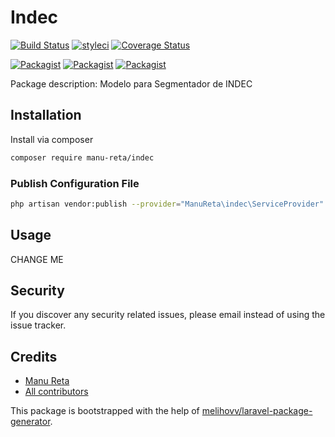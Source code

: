 # Indec

[![Build Status](https://travis-ci.org/manu-reta/indec.svg?branch=master)](https://travis-ci.org/manu-reta/indec)
[![styleci](https://styleci.io/repos/214278206/shield)](https://styleci.io/repos/214278206)
[![Coverage Status](https://coveralls.io/repos/github/manu-reta/indec/badge.svg?branch=master)](https://coveralls.io/github/manu-reta/indec?branch=master)

[![Packagist](https://img.shields.io/packagist/v/manu-reta/indec.svg)](https://packagist.org/packages/manu-reta/indec)
[![Packagist](https://poser.pugx.org/manu-reta/indec/d/total.svg)](https://packagist.org/packages/manu-reta/indec)
[![Packagist](https://img.shields.io/packagist/l/manu-reta/indec.svg)](https://packagist.org/packages/manu-reta/indec)

Package description: Modelo para Segmentador de INDEC

## Installation

Install via composer
```bash
composer require manu-reta/indec
```

### Publish Configuration File

```bash
php artisan vendor:publish --provider="ManuReta\indec\ServiceProvider" --tag="config"
```

## Usage

CHANGE ME

## Security

If you discover any security related issues, please email 
instead of using the issue tracker.

## Credits

- [Manu Reta](https://github.com/manu-reta/indec)
- [All contributors](https://github.com/manu-reta/indec/graphs/contributors)

This package is bootstrapped with the help of
[melihovv/laravel-package-generator](https://github.com/melihovv/laravel-package-generator).
